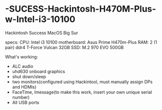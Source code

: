 # -SUCESS-Hackintosh-H470M-Plus-w-Intel-i3-10100
Hackintosh Success MacOS Big Sur 

specs: 
  CPU: Intel i3 10100
  motherboard: Asus Prime H470m-Plus 
  RAM: 2 (1 pair) ddr4 T-Force Vulcan 32GB
  SSD: M.2 970 EVO 500GB
  
What's working:
- ALC audio 
- uhd630 onboard graphics
- shut down/sleep
- two monitors(configured using Hackintool, must manually assign DPs and HDMIs)
- FaceTime, Imessage(to make this work, insert your own unique serial number)
- All USB ports
  
